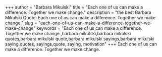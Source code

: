 +++
author = "Barbara Mikulski"
title = "Each one of us can make a difference. Together we make change."
description = "the best Barbara Mikulski Quote: Each one of us can make a difference. Together we make change."
slug = "each-one-of-us-can-make-a-difference-together-we-make-change"
keywords = "Each one of us can make a difference. Together we make change.,barbara mikulski,barbara mikulski quotes,barbara mikulski quote,barbara mikulski sayings,barbara mikulski saying,quotes, sayings,quote, saying, motivation"
+++
Each one of us can make a difference. Together we make change.
